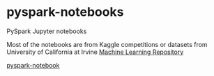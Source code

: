 # pyspark-notebooks
PySpark Jupyter notebooks

Most of the notebooks are from Kaggle competitions or datasets from University of California at Irvine [Machine Learning Repository](http://archive.ics.uci.edu/ml/index.php)

[pyspark-notebook](https://hub.docker.com/r/jupyter/pyspark-notebook/)
